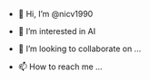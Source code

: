 - 👋 Hi, I’m @nicv1990
- 👀 I’m interested in  AI 

- 💞️ I’m looking to collaborate on ...
- 📫 How to reach me ...

<!---
nicv1990/nicv1990 is a ✨ special ✨ repository because its `README.md` (this file) appears on your GitHub profile.
You can click the Preview link to take a look at your changes.
--->
